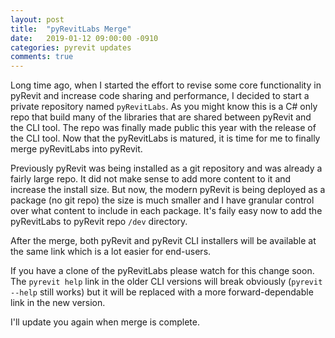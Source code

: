 ```yaml
---
layout: post
title:  "pyRevitLabs Merge"
date:   2019-01-12 09:00:00 -0910
categories: pyrevit updates
comments: true
---
```


Long time ago, when I started the effort to revise some core functionality in pyRevit and increase code sharing and performance, I decided to start a private repository named `pyRevitLabs`. As you might know this is a C# only repo that build many of the libraries that are shared between pyRevit and the CLI tool. The repo was finally made public this year with the release of the CLI tool. Now that the pyRevitLabs is matured, it is time for me to finally merge pyRevitLabs into pyRevit.

Previously pyRevit was being installed as a git repository and was already a fairly large repo. It did not make sense to add more content to it and increase the install size. But now, the modern pyRevit is being deployed as a package (no git repo) the size is much smaller and I have granular control over what content to include in each package. It's faily easy now to add the pyRevitLabs to pyRevit repo `/dev` directory. 

After the merge, both pyRevit and pyRevit CLI installers will be available at the same link which is a lot easier for end-users.

If you have a clone of the pyRevitLabs please watch for this change soon. The `pyrevit help` link in the older CLI versions will break obviously (`pyrevit --help` still works) but it will be replaced with a more forward-dependable link in the new version.

I'll update you again when merge is complete.